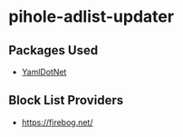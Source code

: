 # pihole-adlist-updater


## Packages Used

- [YamlDotNet](https://github.com/aaubry/YamlDotNet)

## Block List Providers

- https://firebog.net/
